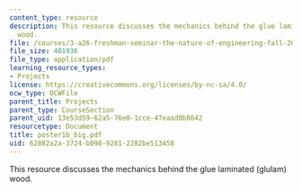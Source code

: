 ```yaml
---
content_type: resource
description: This resource discusses the mechanics behind the glue laminated (glulam)
  wood.
file: /courses/3-a26-freshman-seminar-the-nature-of-engineering-fall-2005/62882a2a3724b09892812282be513458_poster1b_big.pdf
file_size: 401936
file_type: application/pdf
learning_resource_types:
- Projects
license: https://creativecommons.org/licenses/by-nc-sa/4.0/
ocw_type: OCWFile
parent_title: Projects
parent_type: CourseSection
parent_uid: 13e53d59-62a5-76e0-1cce-47eaad0b8642
resourcetype: Document
title: poster1b_big.pdf
uid: 62882a2a-3724-b098-9281-2282be513458
---
```

This resource discusses the mechanics behind the glue laminated (glulam) wood.
